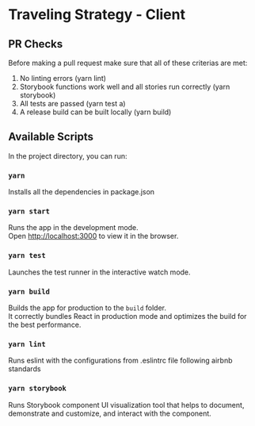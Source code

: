 # Traveling Strategy - Client

## PR Checks

Before making a pull request make sure that all of these criterias are met:
1. No linting errors (yarn lint)
2. Storybook functions work well and all stories run correctly (yarn storybook)
3. All tests are passed (yarn test a)
4. A release build can be built locally (yarn build)

## Available Scripts

In the project directory, you can run:

### `yarn`

Installs all the dependencies in package.json

### `yarn start`

Runs the app in the development mode.<br />
Open [http://localhost:3000](http://localhost:3000) to view it in the browser.

### `yarn test`

Launches the test runner in the interactive watch mode.<br />

### `yarn build`

Builds the app for production to the `build` folder.<br />
It correctly bundles React in production mode and optimizes the build for the best performance.

### `yarn lint`

Runs eslint with the configurations from .eslintrc file following airbnb standards

### `yarn storybook`

Runs Storybook component UI visualization tool that helps to document, demonstrate and customize, and interact with the component.